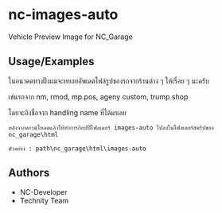 # nc-images-auto

Vehicle Preview Image for NC_Garage


## Usage/Examples

ในอนาคตทางฝั่งผมจะทยอยอัพเดตไฟล์รูปของรถจากร้านต่าง ๆ ให้เรื่อย ๆ นะครับ

เช่นรถจาก nm, rmod, mp.pos, ageny custom, trump shop

โดยจะอิงชื่อจาก handling name ที่ได้มาเลย

```
หลังจากดาวน์โหลดแล้วให้ทำการก๊อปปี้โฟลเดอร์ images-auto ไปลงในโฟลเดอร์สคริปของ nc_garage\html

ตัวอย่าง : path\nc_garage\html\images-auto
```


## Authors

- NC-Developer
- Technity Team

